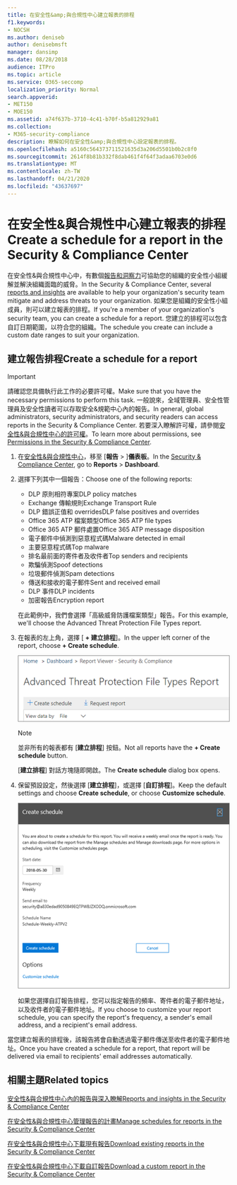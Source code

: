 ```yaml
---
title: 在安全性&amp;與合規性中心建立報表的排程
f1.keywords:
- NOCSH
ms.author: deniseb
author: denisebmsft
manager: dansimp
ms.date: 08/28/2018
audience: ITPro
ms.topic: article
ms.service: O365-seccomp
localization_priority: Normal
search.appverid:
- MET150
- MOE150
ms.assetid: a74f637b-3710-4c41-b70f-b5a812929a81
ms.collection:
- M365-security-compliance
description: 瞭解如何在安全性&amp;與合規性中心設定報表的排程。
ms.openlocfilehash: a5160c564373711521635d3a206d5501b0b2c8f0
ms.sourcegitcommit: 2614f8b81b332f8dab461f4f64f3adaa6703e0d6
ms.translationtype: MT
ms.contentlocale: zh-TW
ms.lasthandoff: 04/21/2020
ms.locfileid: "43637697"
---
```

# <a name="create-a-schedule-for-a-report-in-the-security-amp-compliance-center"></a><span data-ttu-id="c1141-103">在安全性&amp;與合規性中心建立報表的排程</span><span class="sxs-lookup"><span data-stu-id="c1141-103">Create a schedule for a report in the Security &amp; Compliance Center</span></span>

<span data-ttu-id="c1141-104">在安全性&amp;與合規性中心中，有數個[報告和洞察力](reports-and-insights-in-security-and-compliance.md)可協助您的組織的安全性小組緩解並解決組織面臨的威脅。</span><span class="sxs-lookup"><span data-stu-id="c1141-104">In the Security &amp; Compliance Center, several [reports and insights](reports-and-insights-in-security-and-compliance.md) are available to help your organization's security team mitigate and address threats to your organization.</span></span> <span data-ttu-id="c1141-105">如果您是組織的安全性小組成員，則可以建立報表的排程。</span><span class="sxs-lookup"><span data-stu-id="c1141-105">If you're a member of your organization's security team, you can create a schedule for a report.</span></span> <span data-ttu-id="c1141-106">您建立的排程可以包含自訂日期範圍，以符合您的組織。</span><span class="sxs-lookup"><span data-stu-id="c1141-106">The schedule you create can include a custom date ranges to suit your organization.</span></span> 
  
## <a name="create-a-schedule-for-a-report"></a><span data-ttu-id="c1141-107">建立報告排程</span><span class="sxs-lookup"><span data-stu-id="c1141-107">Create a schedule for a report</span></span>

> [!IMPORTANT]
> <span data-ttu-id="c1141-108">請確認您具備執行此工作的必要許可權。</span><span class="sxs-lookup"><span data-stu-id="c1141-108">Make sure that you have the necessary permissions to perform this task.</span></span> <span data-ttu-id="c1141-109">一般說來，全域管理員、安全性管理員及安全性讀者可以存取安全&amp;規範中心內的報告。</span><span class="sxs-lookup"><span data-stu-id="c1141-109">In general, global administrators, security administrators, and security readers can access reports in the Security &amp; Compliance Center.</span></span> <span data-ttu-id="c1141-110">若要深入瞭解許可權，請參閱[安全性&amp;與合規性中心的許可權](permissions-in-the-security-and-compliance-center.md)。</span><span class="sxs-lookup"><span data-stu-id="c1141-110">To learn more about permissions, see [Permissions in the Security &amp; Compliance Center](permissions-in-the-security-and-compliance-center.md).</span></span>
  
1. <span data-ttu-id="c1141-111">在[安全性&amp;與合規性中心](https://protection.office.com)，移至 [**報告** \> ]**儀表板**。</span><span class="sxs-lookup"><span data-stu-id="c1141-111">In the [Security &amp; Compliance Center](https://protection.office.com), go to **Reports** \> **Dashboard**.</span></span>
    
2. <span data-ttu-id="c1141-112">選擇下列其中一個報告：</span><span class="sxs-lookup"><span data-stu-id="c1141-112">Choose one of the following reports:</span></span> 

    - <span data-ttu-id="c1141-113">DLP 原則相符專案</span><span class="sxs-lookup"><span data-stu-id="c1141-113">DLP policy matches</span></span>
    - <span data-ttu-id="c1141-114">Exchange 傳輸規則</span><span class="sxs-lookup"><span data-stu-id="c1141-114">Exchange Transport Rule</span></span>
    - <span data-ttu-id="c1141-115">DLP 錯誤正值和 overrides</span><span class="sxs-lookup"><span data-stu-id="c1141-115">DLP false positives and overrides</span></span>
    - <span data-ttu-id="c1141-116">Office 365 ATP 檔案類型</span><span class="sxs-lookup"><span data-stu-id="c1141-116">Office 365 ATP file types</span></span>
    - <span data-ttu-id="c1141-117">Office 365 ATP 郵件處置</span><span class="sxs-lookup"><span data-stu-id="c1141-117">Office 365 ATP message disposition</span></span>
    - <span data-ttu-id="c1141-118">電子郵件中偵測到惡意程式碼</span><span class="sxs-lookup"><span data-stu-id="c1141-118">Malware detected in email</span></span>
    - <span data-ttu-id="c1141-119">主要惡意程式碼</span><span class="sxs-lookup"><span data-stu-id="c1141-119">Top malware</span></span>
    - <span data-ttu-id="c1141-120">排名最前面的寄件者及收件者</span><span class="sxs-lookup"><span data-stu-id="c1141-120">Top senders and recipients</span></span>
    - <span data-ttu-id="c1141-121">欺騙偵測</span><span class="sxs-lookup"><span data-stu-id="c1141-121">Spoof detections</span></span>
    - <span data-ttu-id="c1141-122">垃圾郵件偵測</span><span class="sxs-lookup"><span data-stu-id="c1141-122">Spam detections</span></span>
    - <span data-ttu-id="c1141-123">傳送和接收的電子郵件</span><span class="sxs-lookup"><span data-stu-id="c1141-123">Sent and received email</span></span>
    - <span data-ttu-id="c1141-124">DLP 事件</span><span class="sxs-lookup"><span data-stu-id="c1141-124">DLP incidents</span></span>
    - <span data-ttu-id="c1141-125">加密報告</span><span class="sxs-lookup"><span data-stu-id="c1141-125">Encryption report</span></span>

    <span data-ttu-id="c1141-126">在此範例中，我們會選擇「高級威脅防護檔案類型」報告。</span><span class="sxs-lookup"><span data-stu-id="c1141-126">For this example, we'll choose the Advanced Threat Protection File Types report.</span></span>
    
3. <span data-ttu-id="c1141-127">在報表的左上角，選擇 [ **+ 建立排程**]。</span><span class="sxs-lookup"><span data-stu-id="c1141-127">In the upper left corner of the report, choose **+ Create schedule**.</span></span> 
    
    ![建立排程](../../media/atpfiletypes-createschedule.png)

    > [!NOTE]
    > <span data-ttu-id="c1141-129">並非所有的報表都有 [**建立排程**] 按鈕。</span><span class="sxs-lookup"><span data-stu-id="c1141-129">Not all reports have the **+ Create schedule** button.</span></span>
  
    <span data-ttu-id="c1141-130">[**建立排程**] 對話方塊隨即開啟。</span><span class="sxs-lookup"><span data-stu-id="c1141-130">The **Create schedule** dialog box opens.</span></span> 
    
4. <span data-ttu-id="c1141-131">保留預設設定，然後選擇 [**建立排程**]，或選擇 [**自訂排程**]。</span><span class="sxs-lookup"><span data-stu-id="c1141-131">Keep the default settings and choose **Create schedule**, or choose **Customize schedule**.</span></span>
    
    ![您可以使用預設設定或自訂報告排程](../../media/04fac327-8f73-4711-8319-58c11880fd96.png)
  
    <span data-ttu-id="c1141-133">如果您選擇自訂報告排程，您可以指定報告的頻率、寄件者的電子郵件地址，以及收件者的電子郵件地址。</span><span class="sxs-lookup"><span data-stu-id="c1141-133">If you choose to customize your report schedule, you can specify the report's frequency, a sender's email address, and a recipient's email address.</span></span> 
    
<span data-ttu-id="c1141-134">當您建立報表的排程後，該報告將會自動透過電子郵件傳送至收件者的電子郵件地址。</span><span class="sxs-lookup"><span data-stu-id="c1141-134">Once you have created a schedule for a report, that report will be delivered via email to recipients' email addresses automatically.</span></span> 
  
## <a name="related-topics"></a><span data-ttu-id="c1141-135">相關主題</span><span class="sxs-lookup"><span data-stu-id="c1141-135">Related topics</span></span>

[<span data-ttu-id="c1141-136">安全性&amp;與合規性中心內的報告與深入瞭解</span><span class="sxs-lookup"><span data-stu-id="c1141-136">Reports and insights in the Security &amp; Compliance Center</span></span>](reports-and-insights-in-security-and-compliance.md)
  
[<span data-ttu-id="c1141-137">在安全性&amp;與合規性中心管理報告的計畫</span><span class="sxs-lookup"><span data-stu-id="c1141-137">Manage schedules for reports in the Security &amp; Compliance Center</span></span>](manage-schedules-for-multiple-reports.md)
  
[<span data-ttu-id="c1141-138">在安全性&amp;與合規性中心下載現有報告</span><span class="sxs-lookup"><span data-stu-id="c1141-138">Download existing reports in the Security &amp; Compliance Center</span></span>](download-existing-reports.md)
  
[<span data-ttu-id="c1141-139">在安全性&amp;與合規性中心下載自訂報告</span><span class="sxs-lookup"><span data-stu-id="c1141-139">Download a custom report in the Security &amp; Compliance Center</span></span>](set-up-and-download-a-custom-report.md)
  

